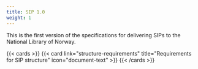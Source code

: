```yaml
---
title: SIP 1.0
weight: 1
---
```



This is the first version of the specifications for delivering SIPs to the National Library of Norway. 


 {{< cards >}}
  {{< card link="structure-requirements" title="Requirements for SIP structure" icon="document-text" >}} 
{{< /cards >}}
